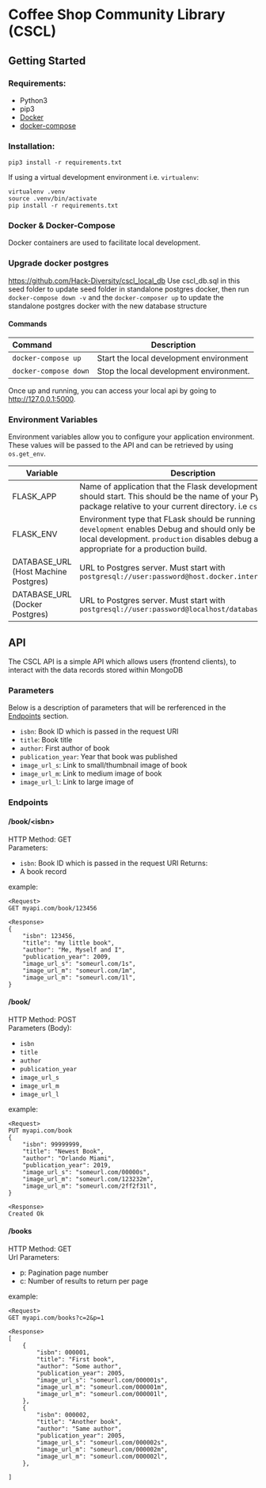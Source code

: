 # Coffee Shop Community Library (CSCL)
## Getting Started
### Requirements:
- Python3
- pip3
- [Docker](https://docs.docker.com/install/)
- [docker-compose](https://docs.docker.com/compose/install/)

### Installation:
`pip3 install -r requirements.txt`  

If using a virtual development environment i.e. `virtualenv`:
```
virtualenv .venv
source .venv/bin/activate
pip install -r requirements.txt
```

### Docker & Docker-Compose
Docker containers are used to facilitate local development.

### Upgrade docker postgres 
https://github.com/Hack-Diversity/cscl_local_db
Use cscl_db.sql in this seed folder to update seed folder in standalone postgres docker, then run `docker-compose down -v` and the `docker-composer up` to update the standalone postgres docker with the new database structure

#### Commands
| Command | Description |
|:---|---|
| `docker-compose up` | Start the local development environment |
| `docker-compose down` | Stop the local development environment.|

Once up and running, you can access your local api by going to http://127.0.0.1:5000.


### Environment Variables
Environment variables allow you to configure your application environment. These values will be passed to the API and can be retrieved by using `os.get_env`.

| Variable | Description |
|---|---|
| FLASK_APP | Name of application that the Flask development server should start. This should be the name of your Python package relative to your current directory. i.e `cscl_api`|
| FLASK_ENV | Environment type that FLask should be running in. `development` enables Debug and should only be used for local development. `production` disables debug and is appropriate for a production build. |
| DATABASE_URL (Host Machine Postgres) | URL to Postgres server. Must start with `postgresql://user:password@host.docker.internal/database` |
| DATABASE_URL (Docker Postgres)| URL to Postgres server. Must start with `postgresql://user:password@localhost/database` |

## API
The CSCL API is a simple API which allows users (frontend clients), to interact with the data records stored within MongoDB
### Parameters
Below is a description of parameters that will be rerferenced in the [Endpoints](#Endpoints) section.
- `isbn`: Book ID which is passed in the request URI
- `title`: Book title
- `author`: First author of book
- `publication_year`: Year that book was published
- `image_url_s`: Link to small/thumbnail image of book
- `image_url_m`: Link to medium image of book
- `image_url_l`: Link to large image of

### Endpoints
#### /book/\<isbn\>
HTTP Method: GET  
Parameters: 
- `isbn`: Book ID which is passed in the request URI
Returns:
- A book record

example: 
```
<Request>
GET myapi.com/book/123456

<Response>
{
    "isbn": 123456,
    "title": "my little book",
    "author": "Me, Myself and I",
    "publication_year": 2009,
    "image_url_s": "someurl.com/1s",
    "image_url_m": "someurl.com/1m",
    "image_url_m": "someurl.com/1l",
}
```

#### /book/
HTTP Method: POST  
Parameters (Body):
- `isbn`
- `title`
- `author`
- `publication_year`
- `image_url_s`
- `image_url_m`
- `image_url_l`


example:
```
<Request>
PUT myapi.com/book
{
    "isbn": 99999999,
    "title": "Newest Book",
    "author": "Orlando Miami",
    "publication_year": 2019,
    "image_url_s": "someurl.com/00000s",
    "image_url_m": "someurl.com/123232m",
    "image_url_m": "someurl.com/2ff2f31l",
}

<Response>
Created Ok
```

#### /books
HTTP Method: GET  
Url Parameters:
- p: Pagination page number
- c: Number of results to return per page

example:
```
<Request>
GET myapi.com/books?c=2&p=1

<Response>
[
    {
        "isbn": 000001,
        "title": "First book",
        "author": "Some author",
        "publication_year": 2005,
        "image_url_s": "someurl.com/000001s",
        "image_url_m": "someurl.com/000001m",
        "image_url_m": "someurl.com/000001l",
    },
    {
        "isbn": 000002,
        "title": "Another book",
        "author": "Same author",
        "publication_year": 2005,
        "image_url_s": "someurl.com/000002s",
        "image_url_m": "someurl.com/000002m",
        "image_url_m": "someurl.com/000002l",
    },

]
```